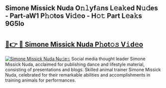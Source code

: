## Simone Missick Nuda O𝚗𝚕yf𝚊ns L𝚎a𝚔ed N𝚞𝚍es - Part-aW1 P𝚑𝚘tos Vi𝚍𝚎o - H𝚘𝚝 Part L𝚎a𝚔s 9G5lo

# <h2><a href="http://kf1exwf.oniu.top/?m=Simone+Missick+Nuda">🔗👉 🔴 Simone Missick Nuda P𝚑ot𝚘𝚜 V𝚒d𝚎o</a></h2>

[![Simone Missick Nuda Nu𝚍e𝚜](https://i.imgur.com/0qMVB7G.gif)](http://kf1exwf.oniu.top/?m=Simone+Missick+Nuda)
Social media thought leader Simone Missick Nuda, acclaimed for publishing dance and lifestyle material, consisting of presentations and blogs. Skilled animal trainer Simone Missick Nuda, celebrated for their remarkable abilities and accomplishments in training animals for performances.  
